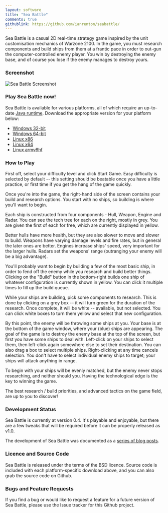 ```yaml
---
layout: software
title: "Sea Battle"
comments: true
githublink: https://github.com/ianrenton/seabattle/
---
```


Sea Battle is a casual 2D real-time strategy game inspired by the unit customisation mechanics of Warzone 2100.  In the game, you must research components and build ships from them at a frantic pace in order to out-gun the computer-controlled enemy player.  You win by destroying the enemy base, and of course you lose if the enemy manages to destroy yours.

### Screenshot

![Sea Battle Screenshot](http://files.ianrenton.com/SeaBattle/screenshot.png)

### Play Sea Battle now!

Sea Battle is available for various platforms, all of which require an up-to-date [Java runtime](http://java.com). Download the appropriate version for your platform below:

* [Windows 32-bit](http://files.ianrenton.com/SeaBattle/SeaBattle-win32.zip)
* [Windows 64-bit](http://files.ianrenton.com/SeaBattle/SeaBattle-win64.zip)
* [Linux x86](http://files.ianrenton.com/SeaBattle/SeaBattle-linux32.zip)
* [Linux x64](http://files.ianrenton.com/SeaBattle/SeaBattle-linux64.zip)
* [Linux armv6hf](http://files.ianrenton.com/SeaBattle/SeaBattle-linuxarmv6.zip)

### How to Play

First off, select your difficulty level and click Start Game. Easy difficulty is selected by default -- this setting should be beatable once you have a little practice, or first time if you get the hang of the game quickly.

Once you're into the game, the right-hand side of the screen contains your build and research options.  You start with no ships, so building is where you'll want to begin.

Each ship is constructed from four components - Hull, Weapon, Engine and Radar.  You can see the tech tree for each on the right, mostly in grey.  You are given the first of each for free, which are currently displayed in yellow.

Better hulls have more health, but they are also slower to move and slower to build.  Weapons have varying damage levels and fire rates, but in general the later ones are better.  Engines increase ships' speed, very important for the larger hulls.  Radars set the weapons' range (outranging your enemy will be a big advantage).

You'll probably want to begin by building a few of the most basic ship, in order to fend off the enemy while you research and build better things.  Clicking on the "Build" button in the bottom-right builds one ship of whatever configuration is currently shown in yellow.  You can click it multiple times to fill up the build queue.

While your ships are building, pick some components to research.  This is done by clicking on a grey box -- it will turn green for the duration of the research.  Once complete, it will be white -- available, but not selected.  You can click white boxes to turn them yellow and select that new configuration.

By this point, the enemy will be throwing some ships at you.  Your base is at the bottom of the game window, where your (blue) ships are appearing.  The goal of the game is to destroy the enemy base at the top of the screen, but first you have some ships to deal with.  Left-click on your ships to select them, then left-click again somewhere else to set their destination.  You can also drag a box to select multiple ships.  Right-clicking at any time cancels selection. You don't have to select individual enemy ships to target; your ships will attack anything in range.

To begin with your ships will be evenly matched, but the enemy never stops researching, and neither should you.  Having the technological edge is the key to winning the game.

The best research / build priorities, and advanced tactics on the game field, are up to you to discover!

### Development Status

Sea Battle is currently at version 0.4. It's playable and enjoyable, but there are a few tweaks that will be required before it can be properly released as v1.0.

The development of Sea Battle was documented as a [series of blog posts](/blog/sea-battle-now-with-more-processing/).

### Licence and Source Code

Sea Battle is released under the terms of the BSD licence.  Source code is included with each platform-specific download above, and you can also grab the source code on Github.

### Bugs and Feature Requests

If you find a bug or would like to request a feature for a future version of Sea Battle, please use the Issue tracker for this Github project.
